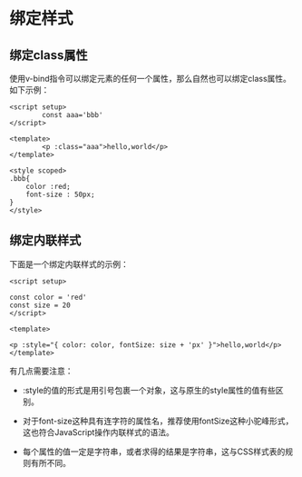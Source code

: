 # 绑定样式

## 绑定class属性

使用v-bind指令可以绑定元素的任何一个属性，那么自然也可以绑定class属性。如下示例：

```vue
<script setup>
        const aaa='bbb'
</script>

<template>
        <p :class="aaa">hello,world</p>
</template>

<style scoped>
.bbb{
    color :red;
    font-size : 50px;
}
</style>
```


## 绑定内联样式

下面是一个绑定内联样式的示例：

```vue
<script setup>

const color = 'red'
const size = 20
</script>

<template>

<p :style="{ color: color, fontSize: size + 'px' }">hello,world</p>
</template>
```

有几点需要注意：

* :style的值的形式是用引号包裹一个对象，这与原生的style属性的值有些区别。

* 对于font-size这种具有连字符的属性名，推荐使用fontSize这种小驼峰形式，这也符合JavaScript操作内联样式的语法。

* 每个属性的值一定是字符串，或者求得的结果是字符串，这与CSS样式表的规则有所不同。
